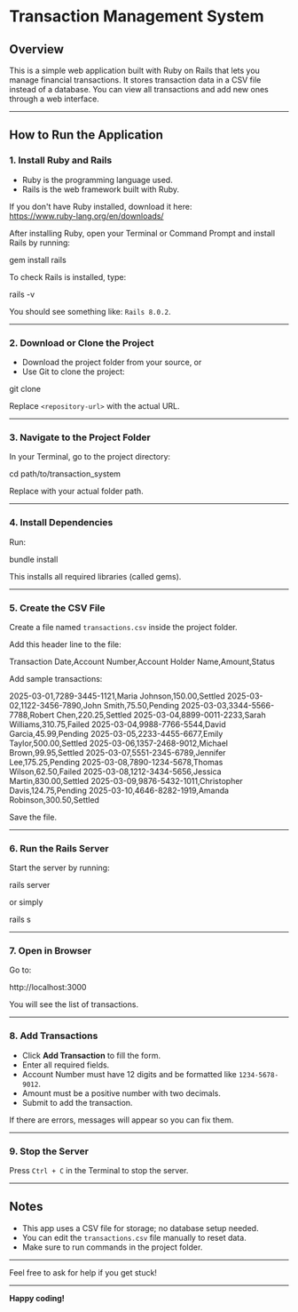 # Transaction Management System

## Overview
This is a simple web application built with Ruby on Rails that lets you manage financial transactions. It stores transaction data in a CSV file instead of a database. You can view all transactions and add new ones through a web interface.

---

## How to Run the Application

### 1. Install Ruby and Rails

- Ruby is the programming language used.
- Rails is the web framework built with Ruby.

If you don't have Ruby installed, download it here:  
https://www.ruby-lang.org/en/downloads/

After installing Ruby, open your Terminal or Command Prompt and install Rails by running:

gem install rails

To check Rails is installed, type:

rails -v

You should see something like: `Rails 8.0.2`.

---

### 2. Download or Clone the Project

- Download the project folder from your source, or  
- Use Git to clone the project:

git clone <repository-url>

Replace `<repository-url>` with the actual URL.

---

### 3. Navigate to the Project Folder

In your Terminal, go to the project directory:

cd path/to/transaction_system

Replace with your actual folder path.

---

### 4. Install Dependencies

Run:

bundle install

This installs all required libraries (called gems).

---

### 5. Create the CSV File

Create a file named `transactions.csv` inside the project folder.

Add this header line to the file:

Transaction Date,Account Number,Account Holder Name,Amount,Status

Add sample transactions:

2025-03-01,7289-3445-1121,Maria Johnson,150.00,Settled
2025-03-02,1122-3456-7890,John Smith,75.50,Pending
2025-03-03,3344-5566-7788,Robert Chen,220.25,Settled
2025-03-04,8899-0011-2233,Sarah Williams,310.75,Failed
2025-03-04,9988-7766-5544,David Garcia,45.99,Pending
2025-03-05,2233-4455-6677,Emily Taylor,500.00,Settled
2025-03-06,1357-2468-9012,Michael Brown,99.95,Settled
2025-03-07,5551-2345-6789,Jennifer Lee,175.25,Pending
2025-03-08,7890-1234-5678,Thomas Wilson,62.50,Failed
2025-03-08,1212-3434-5656,Jessica Martin,830.00,Settled
2025-03-09,9876-5432-1011,Christopher Davis,124.75,Pending
2025-03-10,4646-8282-1919,Amanda Robinson,300.50,Settled


Save the file.

---

### 6. Run the Rails Server

Start the server by running:

rails server

or simply

rails s

---

### 7. Open in Browser

Go to:

http://localhost:3000

You will see the list of transactions.

---

### 8. Add Transactions

- Click **Add Transaction** to fill the form.  
- Enter all required fields.  
- Account Number must have 12 digits and be formatted like `1234-5678-9012`.  
- Amount must be a positive number with two decimals.  
- Submit to add the transaction.

If there are errors, messages will appear so you can fix them.

---

### 9. Stop the Server

Press `Ctrl + C` in the Terminal to stop the server.

---

## Notes

- This app uses a CSV file for storage; no database setup needed.  
- You can edit the `transactions.csv` file manually to reset data.  
- Make sure to run commands in the project folder.

---

Feel free to ask for help if you get stuck!

---

**Happy coding!**
